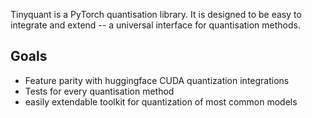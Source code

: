 Tinyquant is a PyTorch quantisation library. It is designed to be easy to integrate and extend -- a universal interface for quantisation methods.

## Goals
- Feature parity with huggingface CUDA quantization integrations
- Tests for every quantisation method
- easily extendable toolkit for quantization of most common models

